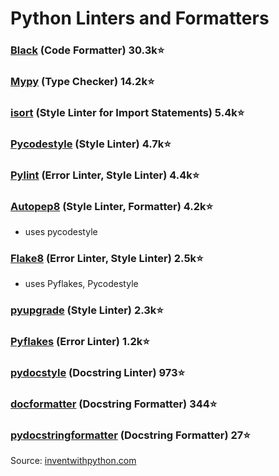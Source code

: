 # Python Linters and Formatters

### [Black](https://github.com/psf/black) (Code Formatter) 30.3k⭐️
### [Mypy](https://github.com/python/mypy) (Type Checker) 14.2k⭐️
### [isort](https://github.com/PyCQA/isort) (Style Linter for Import Statements) 5.4k⭐️
### [Pycodestyle](https://github.com/PyCQA/pycodestyle) (Style Linter) 4.7k⭐️
### [Pylint](https://github.com/PyCQA/pylint) (Error Linter, Style Linter) 4.4k⭐️
### [Autopep8](https://github.com/hhatto/autopep8) (Style Linter, Formatter) 4.2k⭐️
* uses pycodestyle
### [Flake8](https://github.com/PyCQA/flake8) (Error Linter, Style Linter) 2.5k⭐️
* uses Pyflakes, Pycodestyle
### [pyupgrade](https://github.com/asottile/pyupgrade) (Style Linter) 2.3k⭐️
### [Pyflakes](https://github.com/PyCQA/pyflakes) (Error Linter) 1.2k⭐️
### [pydocstyle](https://github.com/PyCQA/pydocstyle) (Docstring Linter) 973⭐️
### [docformatter](https://github.com/PyCQA/docformatter) (Docstring Formatter) 344⭐️
### [pydocstringformatter](https://github.com/DanielNoord/pydocstringformatter) (Docstring Formatter) 27⭐️

Source: [inventwithpython.com](https://inventwithpython.com/blog/2022/11/19/python-linter-comparison-2022-pylint-vs-pyflakes-vs-flake8-vs-autopep8-vs-bandit-vs-prospector-vs-pylama-vs-pyroma-vs-black-vs-mypy-vs-radon-vs-mccabe/)